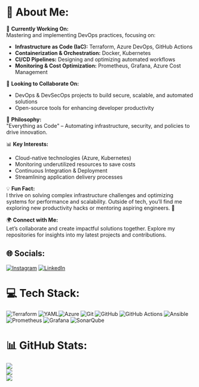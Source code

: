 # 💫 About Me:

🔭 **Currently Working On:**  
Mastering and implementing DevOps practices, focusing on:  
- **Infrastructure as Code (IaC):** Terraform, Azure DevOps, GitHub Actions  
- **Containerization & Orchestration:** Docker, Kubernetes  
- **CI/CD Pipelines:** Designing and optimizing automated workflows  
- **Monitoring & Cost Optimization:** Prometheus, Grafana, Azure Cost Management  

👯 **Looking to Collaborate On:**  
- DevOps & DevSecOps projects to build secure, scalable, and automated solutions  
- Open-source tools for enhancing developer productivity  

🌱 **Philosophy:**  
"Everything as Code" – Automating infrastructure, security, and policies to drive innovation.  

📊 **Key Interests:**  
- Cloud-native technologies (Azure, Kubernetes)  
- Monitoring underutilized resources to save costs  
- Continuous Integration & Deployment  
- Streamlining application delivery processes  

💡 **Fun Fact:**  
I thrive on solving complex infrastructure challenges and optimizing systems for performance and scalability. Outside of tech, you’ll find me exploring new productivity hacks or mentoring aspiring engineers. 🚀  

🌍 **Connect with Me:**  
Let’s collaborate and create impactful solutions together. Explore my repositories for insights into my latest projects and contributions.  



## 🌐 Socials:
[![Instagram](https://img.shields.io/badge/Instagram-%23E4405F.svg?logo=Instagram&logoColor=white)](https://instagram.com/https://www.instagram.com/tushu_a_r258/) [![LinkedIn](https://img.shields.io/badge/LinkedIn-%230077B5.svg?logo=linkedin&logoColor=white)](https://linkedin.com/in/https://www.linkedin.com/in/tushar-upase/https://www.instagram.com/tushu_a_r258/)

# 💻 Tech Stack:
![Terraform](https://img.shields.io/badge/terraform-%235835CC.svg?style=for-the-badge&logo=terraform&logoColor=white) ![YAML](https://img.shields.io/badge/yaml-%23ffffff.svg?style=for-the-badge&logo=yaml&logoColor=151515)![Azure](https://img.shields.io/badge/azure-%230072C6.svg?style=for-the-badge&logo=microsoftazure&logoColor=white) ![Git](https://img.shields.io/badge/git-%23F05033.svg?style=for-the-badge&logo=git&logoColor=white) ![GitHub](https://img.shields.io/badge/github-%23121011.svg?style=for-the-badge&logo=github&logoColor=white) ![GitHub Actions](https://img.shields.io/badge/github%20actions-%232671E5.svg?style=for-the-badge&logo=githubactions&logoColor=white) ![Ansible](https://img.shields.io/badge/ansible-%231A1918.svg?style=for-the-badge&logo=ansible&logoColor=white) ![Prometheus](https://img.shields.io/badge/Prometheus-E6522C?style=for-the-badge&logo=Prometheus&logoColor=white) ![Grafana](https://img.shields.io/badge/grafana-%23F46800.svg?style=for-the-badge&logo=grafana&logoColor=white) ![SonarQube](https://img.shields.io/badge/SonarQube-black?style=for-the-badge&logo=sonarqube&logoColor=4E9BCD)
# 📊 GitHub Stats:
![](https://github-readme-stats.vercel.app/api?username=tusharupase258&theme=dark&hide_border=false&include_all_commits=false&count_private=false)<br/>
![](https://github-readme-streak-stats.herokuapp.com/?user=tusharupase258&theme=dark&hide_border=false)<br/>
![](https://github-readme-stats.vercel.app/api/top-langs/?username=tusharupase258&theme=dark&hide_border=false&include_all_commits=false&count_private=false&layout=compact)

<!-- Proudly created with GPRM ( https://gprm.itsvg.in ) -->
